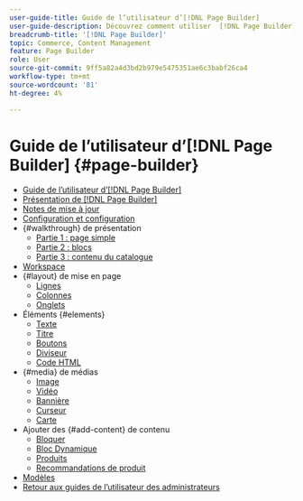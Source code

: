 ```yaml
---
user-guide-title: Guide de l’utilisateur d’[!DNL Page Builder]
user-guide-description: Découvrez comment utiliser  [!DNL Page Builder]  fonctionnalités pour créer des pages riches en contenu avec des mises en page personnalisées qui améliorent votre narration visuelle et stimulent l’engagement et la fidélité des clients.
breadcrumb-title: '[!DNL Page Builder]'
topic: Commerce, Content Management
feature: Page Builder
role: User
source-git-commit: 9ff5a82a4d3bd2b979e5475351ae6c3babf26ca4
workflow-type: tm+mt
source-wordcount: '81'
ht-degree: 4%

---
```



# Guide de l’utilisateur d’[!DNL Page Builder] {#page-builder}

- [Guide de l’utilisateur d’[!DNL Page Builder]](guide-overview.md)
- [Présentation de  [!DNL Page Builder]](introduction.md)
- [Notes de mise à jour](release-notes.md)
- [Configuration et configuration](setup.md)
- {#walkthrough} de présentation
   - [Partie 1 : page simple](1-simple-page.md)
   - [Partie 2 : blocs](2-blocks.md)
   - [Partie 3 : contenu du catalogue](3-catalog-content.md)
- [Workspace](workspace.md)
- {#layout} de mise en page
   - [Lignes](row.md)
   - [Colonnes](column.md)
   - [Onglets](tabs.md)
- Éléments {#elements}
   - [Texte](text.md)
   - [Titre](heading.md)
   - [Boutons](buttons.md)
   - [Diviseur](divider.md)
   - [Code HTML](html-code.md)
- {#media} de médias
   - [Image](image.md)
   - [Vidéo](video.md)
   - [Bannière](banner.md)
   - [Curseur](slider.md)
   - [Carte](map.md)
- Ajouter des {#add-content} de contenu
   - [Bloquer](block.md)
   - [Bloc Dynamique](dynamic-block.md)
   - [Produits](products.md)
   - [Recommandations de produit](recommendations.md)
- [Modèles](templates.md)
- [Retour aux guides de l’utilisateur des administrateurs](https://experienceleague.adobe.com/en/docs/commerce-admin/user-guides/home)

